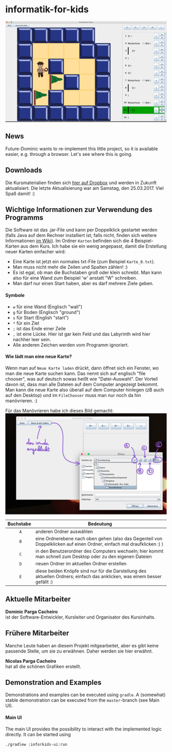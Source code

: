 # informatik-for-kids

![Teaser: informatik-for-kids](README_images/teaser.png "informatik-for-kids")

## News

Future-Dominic wants to re-implement this little project, so it is available easier, e.g. through a browser.
Let's see where this is going.

## Downloads
Die Kursmaterialien finden sich [hier auf Dropbox](https://www.dropbox.com/sh/ugxfb8vwrf0w6id/AAA1F_lzIdWqhoX-0BC4tQUja?dl=0) und werden in Zukunft aktualisiert. Die letzte Aktualisierung war am Samstag, den 25.03.2017. Viel Spaß damit! :)

## Wichtige Informationen zur Verwendung des Programms
Die Software ist das .jar-File und kann per Doppelklick gestartet werden (falls Java auf dem Rechner installiert ist; falls nicht, finden sich weitere Informationen [im Wiki](https://github.com/dominicparga/informatik-for-kids/wiki/Hinweise-zur-Java-Installation)). Im Ordner `Karten` befinden sich die 4 Beispiel-Karten aus dem Kurs. Ich habe sie ein wenig angepasst, damit die Erstellung neuer Karten einfacher wird:
* Eine Karte ist jetzt ein normales txt-File (zum Beispiel `Karte_0.txt`).
* Man muss nicht mehr die Zeilen und Spalten zählen! :)
* Es ist egal, ob man die Buchstaben groß oder klein schreibt. Man kann also für eine Wand zum Beispiel 'w' anstatt "W" schreiben.
* Man darf nur einen Start haben, aber es darf mehrere Ziele geben.

#### Symbole
* `w` für eine Wand (Englisch "wall")
* `g` für Boden (Englisch "ground")
* `s` für Start (English "start")
* `*` für ein Ziel
* `;` ist das Ende einer Zeile
* `,` ist eine Lücke. Hier ist gar kein Feld und das Labyrinth wird hier nachher leer sein.
* Alle anderen Zeichen werden vom Programm ignoriert.

#### Wie lädt man eine neue Karte?
Wenn man auf `Neue Karte laden` drückt, dann öffnet sich ein Fenster, wo man die neue Karte suchen kann. Das nennt sich auf englisch "file chooser", was auf deutsch sowas heißt wie "Datei-Auswahl". Der Vorteil davon ist, dass man alle Dateien auf dem Computer angezeigt bekommt. Man kann die neue Karte also überall auf dem Computer hinlegen (zB auch auf den Desktop) und im `FileChooser` muss man nur noch da hin manövrieren. :)

Für das Manövrieren habe ich dieses Bild gemacht:
![choose_map_explanation](README_images/choose_map_explanation.png "choose_map_explanation")


| Buchstabe |             Bedeutung          |
|:---------:|--------------------------------|
|    `A`    | anderen Ordner auswählen |
|    `B`    | eine Ordnerebene nach oben gehen (also das Gegenteil von Doppelklicken auf einen Ordner, einfach mal draufklicken :) ) |
|    `C`    | in den Benutzerordner des Computers wechseln; hier kommt man schnell zum Desktop oder zu den eigenen Dateien |
|    `D`    | neuen Ordner im aktuellen Ordner erstellen |
|    `E`    | diese beiden Knöpfe sind nur für die Darstellung des aktuellen Ordners; einfach das anklicken, was einem besser gefällt :) |

## Aktuelle Mitarbeiter

**Dominic Parga Cacheiro**  
ist der Software-Entwickler, Kursleiter und Organisator des Kursinhalts.

## Frühere Mitarbeiter
Manche Leute haben an diesem Projekt mitgearbeitet, aber es gibt keine passende Stelle, um sie zu erwähnen. Daher werden sie hier erwähnt.

**Nicolas Parga Cacheiro**  
hat all die schönen Grafiken erstellt.


## Demonstration and Examples
Demonstrations and examples can be executed using `gradle`. A (somewhat) stable demonstration can be executed from the `master`-branch (see Main UI).

#### Main UI
The main UI provides the possibility to interact with the implemented logic directly. It can be started using

```shell
./gradlew :inforkids-ui:run
```
